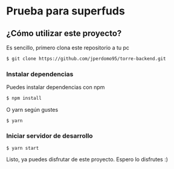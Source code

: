 # Prueba para superfuds
## ¿Cómo utilizar este proyecto?
Es sencillo, primero clona este repositorio a tu pc
```bash
$ git clone https://github.com/jperdomo95/torre-backend.git
```
### Instalar dependencias
Puedes instalar dependencias con npm
```bash
$ npm install
```
O yarn según gustes
```
$ yarn
```
### Iniciar servidor de desarrollo
```
$ yarn start
```
Listo, ya puedes disfrutar de este proyecto. Espero lo disfrutes :)
